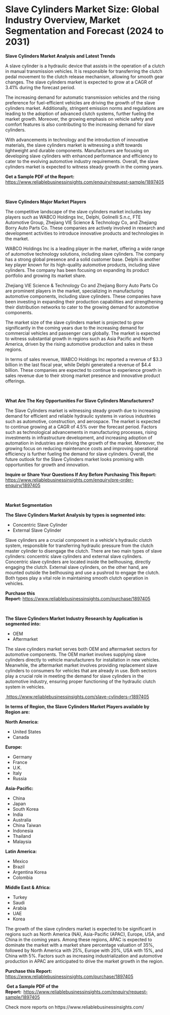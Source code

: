 <p><h1>Slave Cylinders Market Size: Global Industry Overview, Market Segmentation and Forecast (2024 to 2031)</h1></p><p><strong>Slave Cylinders Market Analysis and Latest Trends</strong></p>
<p><p>A slave cylinder is a hydraulic device that assists in the operation of a clutch in manual transmission vehicles. It is responsible for transferring the clutch pedal movement to the clutch release mechanism, allowing for smooth gear changes. The slave cylinders market is expected to grow at a CAGR of 3.41% during the forecast period.</p><p>The increasing demand for automatic transmission vehicles and the rising preference for fuel-efficient vehicles are driving the growth of the slave cylinders market. Additionally, stringent emission norms and regulations are leading to the adoption of advanced clutch systems, further fueling the market growth. Moreover, the growing emphasis on vehicle safety and comfort features is also contributing to the increasing demand for slave cylinders.</p><p>With advancements in technology and the introduction of innovative materials, the slave cylinders market is witnessing a shift towards lightweight and durable components. Manufacturers are focusing on developing slave cylinders with enhanced performance and efficiency to cater to the evolving automotive industry requirements. Overall, the slave cylinders market is expected to witness steady growth in the coming years.</p></p>
<p><strong>Get a Sample PDF of the Report:&nbsp;</strong> <a href="https://www.reliablebusinessinsights.com/enquiry/request-sample/1897405">https://www.reliablebusinessinsights.com/enquiry/request-sample/1897405</a></p>
<p>&nbsp;</p>
<p><strong>Slave Cylinders Major Market Players</strong></p>
<p><p>The competitive landscape of the slave cylinders market includes key players such as WABCO Holdings Inc, Delphi, Golinelli S.n.c, FTE Automotive Group, Zhejiang VIE Science & Technology Co, and Zhejiang Borry Auto Parts Co. These companies are actively involved in research and development activities to introduce innovative products and technologies in the market. </p><p>WABCO Holdings Inc is a leading player in the market, offering a wide range of automotive technology solutions, including slave cylinders. The company has a strong global presence and a solid customer base. Delphi is another key player known for its high-quality automotive products, including slave cylinders. The company has been focusing on expanding its product portfolio and growing its market share.</p><p>Zhejiang VIE Science & Technology Co and Zhejiang Borry Auto Parts Co are prominent players in the market, specializing in manufacturing automotive components, including slave cylinders. These companies have been investing in expanding their production capabilities and strengthening their distribution networks to cater to the growing demand for automotive components.</p><p>The market size of the slave cylinders market is projected to grow significantly in the coming years due to the increasing demand for commercial vehicles and passenger cars globally. The market is expected to witness substantial growth in regions such as Asia Pacific and North America, driven by the rising automotive production and sales in these regions.</p><p>In terms of sales revenue, WABCO Holdings Inc reported a revenue of $3.3 billion in the last fiscal year, while Delphi generated a revenue of $4.4 billion. These companies are expected to continue to experience growth in sales revenue due to their strong market presence and innovative product offerings.</p></p>
<p>&nbsp;</p>
<p><strong>What Are The Key Opportunities For Slave Cylinders Manufacturers?</strong></p>
<p><p>The Slave Cylinders market is witnessing steady growth due to increasing demand for efficient and reliable hydraulic systems in various industries such as automotive, construction, and aerospace. The market is expected to continue growing at a CAGR of 4.5% over the forecast period. Factors such as technological advancements in manufacturing processes, rising investments in infrastructure development, and increasing adoption of automation in industries are driving the growth of the market. Moreover, the growing focus on reducing maintenance costs and improving operational efficiency is further fueling the demand for slave cylinders. Overall, the future outlook for the Slave Cylinders market looks promising with opportunities for growth and innovation.</p></p>
<p><strong>Inquire or Share Your Questions If Any Before Purchasing This Report:</strong> <a href="https://www.reliablebusinessinsights.com/enquiry/pre-order-enquiry/1897405">https://www.reliablebusinessinsights.com/enquiry/pre-order-enquiry/1897405</a></p>
<p>&nbsp;</p>
<p><strong>Market Segmentation</strong></p>
<p><strong>The Slave Cylinders Market Analysis by types is segmented into:</strong></p>
<p><ul><li>Concentric Slave Cylinder</li><li>External Slave Cylinder</li></ul></p>
<p><p>Slave cylinders are a crucial component in a vehicle's hydraulic clutch system, responsible for transferring hydraulic pressure from the clutch master cylinder to disengage the clutch. There are two main types of slave cylinders: concentric slave cylinders and external slave cylinders. Concentric slave cylinders are located inside the bellhousing, directly engaging the clutch. External slave cylinders, on the other hand, are mounted outside the bellhousing and use a pushrod to engage the clutch. Both types play a vital role in maintaining smooth clutch operation in vehicles.</p></p>
<p><strong>Purchase this Report:&nbsp;</strong><a href="https://www.reliablebusinessinsights.com/purchase/1897405">https://www.reliablebusinessinsights.com/purchase/1897405</a></p>
<p>&nbsp;</p>
<p><strong>The Slave Cylinders Market Industry Research by Application is segmented into:</strong></p>
<p><ul><li>OEM</li><li>Aftermarket</li></ul></p>
<p><p>The slave cylinders market serves both OEM and aftermarket sectors for automotive components. The OEM market involves supplying slave cylinders directly to vehicle manufacturers for installation in new vehicles. Meanwhile, the aftermarket market involves providing replacement slave cylinders to consumers for vehicles that are already in use. Both sectors play a crucial role in meeting the demand for slave cylinders in the automotive industry, ensuring proper functioning of the hydraulic clutch system in vehicles.</p></p>
<p><a href="https://www.reliablebusinessinsights.com/slave-cylinders-r1897405">&nbsp;https://www.reliablebusinessinsights.com/slave-cylinders-r1897405</a></p>
<p><strong>In terms of Region, the Slave Cylinders Market Players available by Region are:</strong></p>
<p>
    <p> <strong> North America: </strong>
        <ul>
            <li>United States</li>
            <li>Canada</li>
        </ul>
        </p> 
    <p> <strong> Europe: </strong>
        <ul>
            <li>Germany</li>
            <li>France</li>
            <li>U.K.</li>
            <li>Italy</li>
            <li>Russia</li>
        </ul>
        </p> 
    <p> <strong> Asia-Pacific: </strong>
        <ul>
            <li>China</li>
            <li>Japan</li>
            <li>South Korea</li>
            <li>India</li>
            <li>Australia</li>
            <li>China Taiwan</li>
            <li>Indonesia</li>
            <li>Thailand</li>
            <li>Malaysia</li>
        </ul>
        </p> 
    <p> <strong> Latin America: </strong>
        <ul>
            <li>Mexico</li>
            <li>Brazil</li>
            <li>Argentina Korea</li>
            <li>Colombia</li>
        </ul>
        </p> 
    <p> <strong> Middle East & Africa: </strong>
        <ul>
            <li>Turkey</li>
            <li>Saudi</li>
            <li>Arabia</li>
            <li>UAE</li>
            <li>Korea</li>
        </ul>
    </p>
    </p>
<p><p>The growth of the slave cylinders market is expected to be significant in regions such as North America (NA), Asia-Pacific (APAC), Europe, USA, and China in the coming years. Among these regions, APAC is expected to dominate the market with a market share percentage valuation of 35%, followed by North America with 25%, Europe with 20%, USA with 15%, and China with 5%. Factors such as increasing industrialization and automotive production in APAC are anticipated to drive the market growth in the region.</p></p>
<p><strong>Purchase this Report: </strong><a href="https://www.reliablebusinessinsights.com/purchase/1897405">https://www.reliablebusinessinsights.com/purchase/1897405</a></p>
<p>&nbsp;<strong>Get a Sample PDF of the Report:&nbsp;&nbsp;</strong><a href="https://www.reliablebusinessinsights.com/enquiry/request-sample/1897405">https://www.reliablebusinessinsights.com/enquiry/request-sample/1897405</a></p>
<p><strong></strong></p>
<p>Check more reports on https://www.reliablebusinessinsights.com/</p>